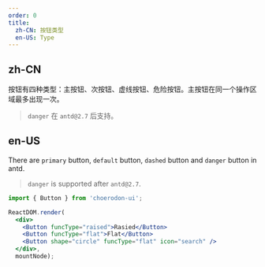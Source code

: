 ```yaml
---
order: 0
title:
  zh-CN: 按钮类型
  en-US: Type
---
```


## zh-CN

按钮有四种类型：主按钮、次按钮、虚线按钮、危险按钮。主按钮在同一个操作区域最多出现一次。

> `danger` 在 `antd@2.7` 后支持。

## en-US

There are `primary` button, `default` button, `dashed` button and `danger` button in antd.

> `danger` is supported after `antd@2.7`.

````jsx
import { Button } from 'choerodon-ui';

ReactDOM.render(
  <div>
    <Button funcType="raised">Rasied</Button>
    <Button funcType="flat">Flat</Button>
    <Button shape="circle" funcType="flat" icon="search" />
  </div>,
  mountNode);
````
